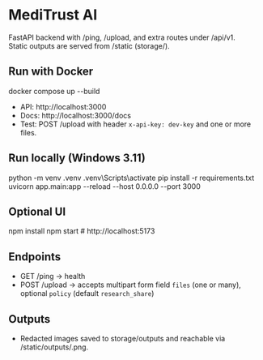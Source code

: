 # MediTrust AI

FastAPI backend with /ping, /upload, and extra routes under /api/v1.  
Static outputs are served from /static (storage/).  

## Run with Docker
docker compose up --build

- API: http://localhost:3000  
- Docs: http://localhost:3000/docs  
- Test: POST /upload with header `x-api-key: dev-key` and one or more files.

## Run locally (Windows 3.11)
python -m venv .venv
.venv\Scripts\activate
pip install -r requirements.txt
uvicorn app.main:app --reload --host 0.0.0.0 --port 3000

## Optional UI
npm install
npm start        # http://localhost:5173

## Endpoints
- GET /ping → health  
- POST /upload → accepts multipart form field `files` (one or many), optional `policy` (default `research_share`)

## Outputs
- Redacted images saved to storage/outputs and reachable via /static/outputs/<file>.png.

